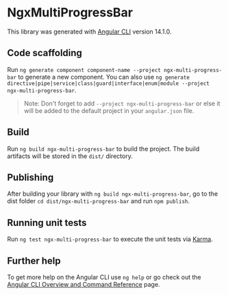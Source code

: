 # NgxMultiProgressBar

This library was generated with [Angular CLI](https://github.com/angular/angular-cli) version 14.1.0.

## Code scaffolding

Run `ng generate component component-name --project ngx-multi-progress-bar` to generate a new component. You can also use `ng generate directive|pipe|service|class|guard|interface|enum|module --project ngx-multi-progress-bar`.
> Note: Don't forget to add `--project ngx-multi-progress-bar` or else it will be added to the default project in your `angular.json` file. 

## Build

Run `ng build ngx-multi-progress-bar` to build the project. The build artifacts will be stored in the `dist/` directory.

## Publishing

After building your library with `ng build ngx-multi-progress-bar`, go to the dist folder `cd dist/ngx-multi-progress-bar` and run `npm publish`.

## Running unit tests

Run `ng test ngx-multi-progress-bar` to execute the unit tests via [Karma](https://karma-runner.github.io).

## Further help

To get more help on the Angular CLI use `ng help` or go check out the [Angular CLI Overview and Command Reference](https://angular.io/cli) page.

